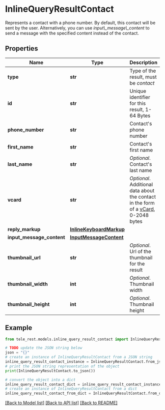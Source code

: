 # InlineQueryResultContact

Represents a contact with a phone number. By default, this contact will be sent by the user. Alternatively, you can use *input\\_message\\_content* to send a message with the specified content instead of the contact.

## Properties

Name | Type | Description | Notes
------------ | ------------- | ------------- | -------------
**type** | **str** | Type of the result, must be *contact* | [default to 'contact']
**id** | **str** | Unique identifier for this result, 1-64 Bytes | 
**phone_number** | **str** | Contact&#39;s phone number | 
**first_name** | **str** | Contact&#39;s first name | 
**last_name** | **str** | *Optional*. Contact&#39;s last name | [optional] 
**vcard** | **str** | *Optional*. Additional data about the contact in the form of a [vCard](https://en.wikipedia.org/wiki/VCard), 0-2048 bytes | [optional] 
**reply_markup** | [**InlineKeyboardMarkup**](InlineKeyboardMarkup.md) |  | [optional] 
**input_message_content** | [**InputMessageContent**](InputMessageContent.md) |  | [optional] 
**thumbnail_url** | **str** | *Optional*. Url of the thumbnail for the result | [optional] 
**thumbnail_width** | **int** | *Optional*. Thumbnail width | [optional] 
**thumbnail_height** | **int** | *Optional*. Thumbnail height | [optional] 

## Example

```python
from tele_rest.models.inline_query_result_contact import InlineQueryResultContact

# TODO update the JSON string below
json = "{}"
# create an instance of InlineQueryResultContact from a JSON string
inline_query_result_contact_instance = InlineQueryResultContact.from_json(json)
# print the JSON string representation of the object
print(InlineQueryResultContact.to_json())

# convert the object into a dict
inline_query_result_contact_dict = inline_query_result_contact_instance.to_dict()
# create an instance of InlineQueryResultContact from a dict
inline_query_result_contact_from_dict = InlineQueryResultContact.from_dict(inline_query_result_contact_dict)
```
[[Back to Model list]](../README.md#documentation-for-models) [[Back to API list]](../README.md#documentation-for-api-endpoints) [[Back to README]](../README.md)


